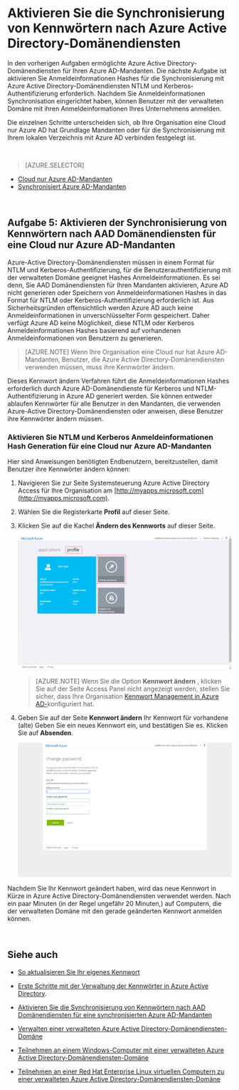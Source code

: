 <properties
    pageTitle="Azure-Active Directory-Domänendiensten: Aktivieren der Synchronisierung von Kennwörtern | Microsoft Azure"
    description="Erste Schritte mit Azure Active Directory-Domänendiensten"
    services="active-directory-ds"
    documentationCenter=""
    authors="mahesh-unnikrishnan"
    manager="stevenpo"
    editor="curtand"/>

<tags
    ms.service="active-directory-ds"
    ms.workload="identity"
    ms.tgt_pltfrm="na"
    ms.devlang="na"
    ms.topic="get-started-article"
    ms.date="09/20/2016"
    ms.author="maheshu"/>

# <a name="enable-password-synchronization-to-azure-ad-domain-services"></a>Aktivieren Sie die Synchronisierung von Kennwörtern nach Azure Active Directory-Domänendiensten
In den vorherigen Aufgaben ermöglichte Azure Active Directory-Domänendiensten für Ihren Azure AD-Mandanten. Die nächste Aufgabe ist aktivieren Sie Anmeldeinformationen Hashes für die Synchronisierung mit Azure Active Directory-Domänendiensten NTLM und Kerberos-Authentifizierung erforderlich. Nachdem Sie Anmeldeinformationen Synchronisation eingerichtet haben, können Benutzer mit der verwalteten Domäne mit ihren Anmeldeinformationen Ihres Unternehmens anmelden.

Die einzelnen Schritte unterscheiden sich, ob Ihre Organisation eine Cloud nur Azure AD hat Grundlage Mandanten oder für die Synchronisierung mit Ihrem lokalen Verzeichnis mit Azure AD verbinden festgelegt ist.

<br>

> [AZURE.SELECTOR]
- [Cloud nur Azure AD-Mandanten](active-directory-ds-getting-started-password-sync.md)
- [Synchronisiert Azure AD-Mandanten](active-directory-ds-getting-started-password-sync-synced-tenant.md)

<br>


## <a name="task-5-enable-password-synchronization-to-aad-domain-services-for-a-cloud-only-azure-ad-tenant"></a>Aufgabe 5: Aktivieren der Synchronisierung von Kennwörtern nach AAD Domänendiensten für eine Cloud nur Azure AD-Mandanten
Azure-Active Directory-Domänendiensten müssen in einem Format für NTLM und Kerberos-Authentifizierung, für die Benutzerauthentifizierung mit der verwalteten Domäne geeignet Hashes Anmeldeinformationen. Es sei denn, Sie AAD Domänendiensten für Ihren Mandanten aktivieren, Azure AD nicht generieren oder Speichern von Anmeldeinformationen Hashes in das Format für NTLM oder Kerberos-Authentifizierung erforderlich ist. Aus Sicherheitsgründen offensichtlich werden Azure AD auch keine Anmeldeinformationen in unverschlüsselter Form gespeichert. Daher verfügt Azure AD keine Möglichkeit, diese NTLM oder Kerberos Anmeldeinformationen Hashes basierend auf vorhandenen Anmeldeinformationen von Benutzern zu generieren.

> [AZURE.NOTE] Wenn Ihre Organisation eine Cloud nur hat Azure AD-Mandanten, Benutzer, die Azure Active Directory-Domänendiensten verwenden müssen, muss ihre Kennwörter ändern.

Dieses Kennwort ändern Verfahren führt die Anmeldeinformationen Hashes erforderlich durch Azure AD-Domänendienste für Kerberos und NTLM-Authentifizierung in Azure AD generiert werden. Sie können entweder ablaufen Kennwörter für alle Benutzer in den Mandanten, die verwenden Azure-Active Directory-Domänendiensten oder anweisen, diese Benutzer ihre Kennwörter ändern müssen.


### <a name="enable-ntlm-and-kerberos-credential-hash-generation-for-a-cloud-only-azure-ad-tenant"></a>Aktivieren Sie NTLM und Kerberos Anmeldeinformationen Hash Generation für eine Cloud nur Azure AD-Mandanten
Hier sind Anweisungen benötigten Endbenutzern, bereitzustellen, damit Benutzer ihre Kennwörter ändern können:

1. Navigieren Sie zur Seite Systemsteuerung Azure Active Directory Access für Ihre Organisation am [http://myapps.microsoft.com](http://myapps.microsoft.com).

2. Wählen Sie die Registerkarte **Profil** auf dieser Seite.

3. Klicken Sie auf die Kachel **Ändern des Kennworts** auf dieser Seite.

    ![Erstellen eines virtuellen Netzwerks für Azure Active Directory-Domänendiensten.](./media/active-directory-domain-services-getting-started/user-change-password.png)

    > [AZURE.NOTE] Wenn Sie die Option **Kennwort ändern** , klicken Sie auf der Seite Access Panel nicht angezeigt werden, stellen Sie sicher, dass Ihre Organisation [Kennwort Management in Azure AD-](../active-directory/active-directory-passwords-getting-started.md)konfiguriert hat.

4. Geben Sie auf der Seite **Kennwort ändern** Ihr Kennwort für vorhandene (alte) Geben Sie ein neues Kennwort ein, und bestätigen Sie es. Klicken Sie auf **Absenden**.

    ![Erstellen eines virtuellen Netzwerks für Azure Active Directory-Domänendiensten.](./media/active-directory-domain-services-getting-started/user-change-password2.png)

Nachdem Sie Ihr Kennwort geändert haben, wird das neue Kennwort in Kürze in Azure Active Directory-Domänendiensten verwendet werden. Nach ein paar Minuten (in der Regel ungefähr 20 Minuten,) auf Computern, die der verwalteten Domäne mit den gerade geänderten Kennwort anmelden können.

<br>

## <a name="related-content"></a>Siehe auch

- [So aktualisieren Sie Ihr eigenes Kennwort](../active-directory/active-directory-passwords-update-your-own-password.md)

- [Erste Schritte mit der Verwaltung der Kennwörter in Azure Active Directory](../active-directory/active-directory-passwords-getting-started.md).

- [Aktivieren Sie die Synchronisierung von Kennwörtern nach AAD Domänendiensten für eine synchronisierten Azure AD-Mandanten](active-directory-ds-getting-started-password-sync-synced-tenant.md)

- [Verwalten einer verwalteten Azure Active Directory-Domänendiensten-Domäne](active-directory-ds-admin-guide-administer-domain.md)

- [Teilnehmen an einem Windows-Computer mit einer verwalteten Azure Active Directory-Domänendiensten-Domäne](active-directory-ds-admin-guide-join-windows-vm.md)

- [Teilnehmen an einer Red Hat Enterprise Linux virtuellen Computern zu einer verwalteten Azure Active Directory-Domänendiensten-Domäne](active-directory-ds-admin-guide-join-rhel-linux-vm.md)
